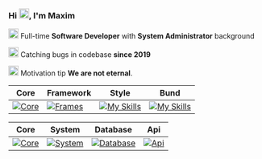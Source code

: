 ### Hi <img src="https://fonts.gstatic.com/s/e/notoemoji/latest/1f47d/512.gif" alt="👽" width="20" height="20">, I'm Maxim

<img src="https://fonts.gstatic.com/s/e/notoemoji/latest/1f9be/512.gif" alt="🦾" width="20px" height="20px"> Full-time **Software Developer** with **System Administrator** background

<img src="https://fonts.gstatic.com/s/e/notoemoji/latest/1f3a3/512.gif" alt="🎣" width="20px" height="20px"> Catching bugs in codebase **since 2019**


<img src="https://fonts.gstatic.com/s/e/notoemoji/latest/26a1/512.gif" alt="⚡" width="20px" height="20px"> Motivation tip **We are not eternal**.

| Core | Framework | Style | Bund |
|------|------------|-------|--------|
| [![Core](https://skillicons.dev/icons?i=js,ts,html,css,androidstudio&perline=2)](https://skillicons.dev) | [![Frames](https://skillicons.dev/icons?i=react,electron,next,vue,threejs,jquery&perline=2)](https://skillicons.dev) | [![My Skills](https://skillicons.dev/icons?i=sass,tailwind,emotion,figma,ps,ai&perline=2)](https://skillicons.dev) | [![My Skills](https://skillicons.dev/icons?i=gulp,webpack,vite&perline=1)](https://skillicons.dev) |

| Core | System | Database | Api |
|------|--------|----------|-----|
| [![Core](https://skillicons.dev/icons?i=php,express,nodejs,nestjs,docker&perline=2)](https://skillicons.dev)    | [![System](https://skillicons.dev/icons?i=linux,raspberrypi,debian,ubuntu,windows&perline=2)](https://skillicons.dev) | [![Database](https://skillicons.dev/icons?i=postgres,mysql,redis,mongodb,firebase,supabase&perline=2)](https://skillicons.dev) | [![Api](https://skillicons.dev/icons?i=nginx,graphql,rabbitmq&perline=1)](https://skillicons.dev) |
